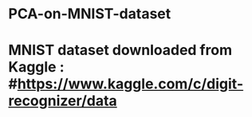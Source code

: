 # PCA-on-MNIST-dataset
# MNIST dataset downloaded from Kaggle :  #https://www.kaggle.com/c/digit-recognizer/data
